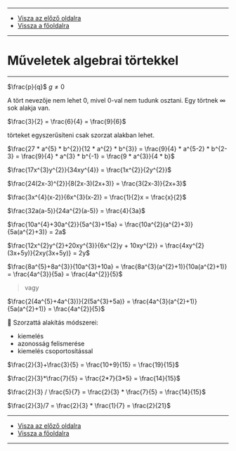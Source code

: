 
---

- [Visza az előző oldalra](../matematika.md)
- [Vissza a főoldalra](../../../../README.md)

---

# Műveletek algebrai törtekkel

---

$\frac{p}{q}$ $g {\neq} 0$

A tört nevezője nem lehet 0, mivel 0-val nem tudunk osztani.
Egy törtnek $\infty$ sok alakja van.

$\frac{3}{2} = \frac{6}{4} = \frac{9}{6}$

törteket egyszerűsíteni csak szorzat alakban lehet.

$\frac{27 * a^{5} * b^{2}}{12 * a^{2} * b^{3}} = \frac{9}{4} * a^{5-2} * b^{2-3} = \frac{9}{4} * a^{3} * b^{-1} = \frac{9 * a^{3}}{4 * b}$

$\frac{17x^{3}y^{2}}{34xy^{4}} = \frac{1x^{2}}{2y^{2}}$

$\frac{24(2x-3)^{2}}{8(2x-3)(2x+3)} = \frac{3(2x-3)}{2x+3}$

$\frac{3x^{4}(x-2)}{6x^{3}(x-2)} = \frac{1}{2}x = \frac{x}{2}$

$\frac{32a(a-5)}{24a^{2}(a-5)} = \frac{4}{3a}$

$\frac{10a^{4}+30a^{2}}{5a^{3}+15a} = \frac{10a^{2}(a^{2}+3)}{5a(a^{2}+3)} = 2a$

$\frac{12x^{2}y^{2}+20xy^{3}}{6x^{2}y + 10xy^{2}} = \frac{4xy^{2}(3x+5y)}{2xy(3x+5y)} = 2y$

$\frac{8a^{5}+8a^{3}}{10a^{3}+10a} = \frac{8a^{3}(a^{2}+1)}{10a(a^{2}+1)} = \frac{4a^{3}}{5a} = \frac{4a^{2}}{5}$

> vagy

$\frac{2(4a^{5}+4a^{3})}{2(5a^{3}+5a)} = \frac{4a^{3}(a^{2}+1)}{5a(a^{2}+1)} = \frac{4a^{2}}{5}$

:memo: Szorzattá alakítás módszerei:
- kiemelés
- azonosság felismerése
- kiemelés csoportosítással

$\frac{2}{3}+\frac{3}{5} = \frac{10+9}{15} = \frac{19}{15}$

$\frac{2}{3}*\frac{7}{5} = \frac{2*7}{3*5} = \frac{14}{15}$

$\frac{2}{3} / \frac{5}{7} = \frac{2}{3} * \frac{7}{5} = \frac{14}{15}$

$\frac{2}{3}/7 = \frac{2}{3} * \frac{1}{7} = \frac{2}{21}$

---

- [Visza az előző oldalra](../matematika.md)
- [Vissza a főoldalra](../../../../README.md)

---
